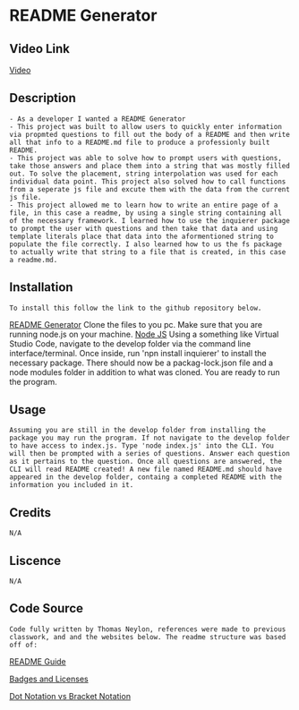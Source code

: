 # README Generator

## Video Link
[Video](https://drive.google.com/file/d/1Z3u8mirg4RkcoP2XMrVAro-4t1pIl2F5/view)

## Description
    - As a developer I wanted a README Generator 
    - This project was built to allow users to quickly enter information via propmted questions to fill out the body of a README and then write all that info to a README.md file to produce a professionly built README.
    - This project was able to solve how to prompt users with questions, take those answers and place them into a string that was mostly filled out. To solve the placement, string interpolation was used for each individual data point. This project also solved how to call functions from a seperate js file and excute them with the data from the current js file.  
    - This project allowed me to learn how to write an entire page of a file, in this case a readme, by using a single string containing all of the necessary framework. I learned how to use the inquierer package to prompt the user with questions and then take that data and using template literals place that data into the aformentioned string to populate the file correctly. I also learned how to us the fs package to actually write that string to a file that is created, in this case a readme.md.
    

## Installation
    To install this follow the link to the github repository below.
[README Generator](https://github.com/Neglon/readme-generator)
Clone the files to you pc. Make sure that you are running node.js on your machine. 
[Node JS](https://nodejs.org/en)
Using a something like Virtual Studio Code, navigate to the develop folder via the command line interface/terminal. Once inside, run 'npn install inquierer' to install the necessary package. There should now be a packag-lock.json file and a node modules folder in addition to what was cloned. You are ready to run the program.

## Usage
    Assuming you are still in the develop folder from installing the package you may run the program. If not navigate to the develop folder to have access to index.js. Type 'node index.js' into the CLI. You will then be prompted with a series of questions. Answer each question as it pertains to the question. Once all questions are answered, the CLI will read README created! A new file named README.md should have appeared in the develop folder, containg a completed README with the information you included in it.
   

   

## Credits
    N/A

## Liscence
    N/A

## Code Source
    Code fully written by Thomas Neylon, references were made to previous classwork, and and the websites below. The readme structure was based off of: 
    
[README Guide](https://coding-boot-camp.github.io/full-stack/github/professional-readme-guide)
   
[Badges and Licenses](https://gist.github.com/lukas-h/2a5d00690736b4c3a7ba)

[Dot Notation vs Bracket Notation](https://medium.com/@maxheadway/the-differences-between-dot-notation-and-bracket-notation-in-javascript-45b07a49ebc9#:~:text=Dot%20notation%20is%20faster%20and,and%20can%20be%20more%20verbose)

